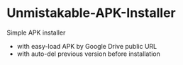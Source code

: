 # Unmistakable-APK-Installer
Simple APK installer 
- with easy-load APK by Google Drive public URL
- with auto-del previous version before installation
